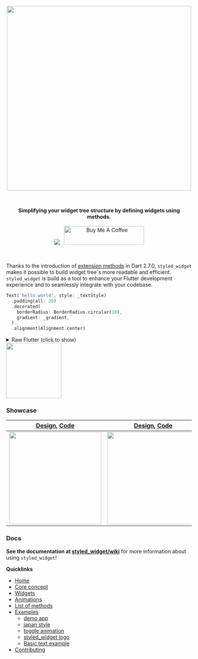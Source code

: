<p align="center" >
  <a href="https://pub.dev/packages/styled_widget">
    <img src="https://github.com/ReinBentdal/styled_widget/raw/master/doc/assets/logo.png"  width="500">
  </a>
</p>

<br />

<p align="center" >
  <strong>Simplifying your widget tree structure by defining widgets using methods.</strong>
  <br />
  <br />
  <a href="https://pub.dev/packages/styled_widget"><img src="https://img.shields.io/pub/v/styled_widget?color=blue" /></a>&nbsp;&nbsp;
  <a href="https://www.buymeacoffee.com/tOTWBs7" target="_blank"><img width="150px" src="https://cdn.buymeacoffee.com/buttons/default-yellow.png" alt="Buy Me A Coffee" style="height: 51px !important;width: 217px !important;" ></a>
</p>

<br />

Thanks to the introduction of [extension methods](https://dart.dev/guides/language/extension-methods) in Dart 2.7.0, `styled_widget` makes it possible to build widget tree\`s more readable and efficient.<br/>
`styled_widget` is build as a tool to enhance your Flutter development experience and to seamlessly integrate with your codebase. 
```dart
Text('hello world', style: _textStyle)
  .padding(all: 20)
  .decorated(
    borderRadius: BorderRadius.circular(10),
    gradient: _gradient,
  )
  .alignment(Alignment.center)
```
<details>
<summary>Raw Flutter (click to show)</summary>
<pre>

```dart
Align(
  alignment: Alignment.center,
  child: DecoratedBox(
    decoration: BoxDecoration(
      borderRadius: BorderRadius.circular(10),
      gradient: _gradient,
    ),
    child: Padding(
      padding: EdgeInsets.all(20),
      child: Text(
        'hello world',
        style: _textStyle,
      ),
    ),
  ),
);
```
</pre>
</details>
<img width="150" src="https://github.com/ReinBentdal/styled_widget/raw/master/doc/assets/hello_world_demo.jpg" />

### Showcase
| [Design](https://dribbble.com/shots/6459693-Creative-layout-design),  [Code](https://github.com/ReinBentdal/styled_widget/wiki/demo_app) | [Design](https://dribbble.com/shots/4514354-Sign-up), [Code](https://github.com/ReinBentdal/styled_widget/wiki/japan-style-example) | [Design](https://no.pinterest.com/pin/403283341630104104/), [Code](https://github.com/ReinBentdal/styled_widget/wiki/toggle) |
|-|-|-|
|<img src="https://raw.githubusercontent.com/ReinBentdal/styled_widget/master/example/assets/demo_app.gif"  width="250">|<img src="https://github.com/ReinBentdal/styled_widget/blob/master/example/assets/japan-style-example.gif?raw=true" width="250" />|<img src="https://github.com/ReinBentdal/styled_widget/blob/master/example/assets/toggle.gif?raw=true" width="250">|

### Docs
<strong>See the documentation at [styled_widget/wiki](https://github.com/ReinBentdal/styled_widget/wiki)</strong> for more information about using `styled_widget`!

<strong>Quicklinks</strong>
* [Home](https://github.com/ReinBentdal/styled_widget/wiki)
* [Core concept](https://github.com/ReinBentdal/styled_widget/wiki/Core-concept)
* [Widgets](https://github.com/ReinBentdal/styled_widget/wiki/Widgets)
* [Animations](https://github.com/ReinBentdal/styled_widget/wiki/Animations)
* [List of methods](https://github.com/ReinBentdal/styled_widget/wiki/List-of-methods)
* [Examples](https://github.com/ReinBentdal/styled_widget/wiki/Examples)
  * [demo app](https://github.com/ReinBentdal/styled_widget/wiki/demo_app)
  * [japan style](https://github.com/ReinBentdal/styled_widget/wiki/japan-style-example)
  * [toggle animation](https://github.com/ReinBentdal/styled_widget/wiki/toggle)
  * [styled_widget logo](https://github.com/ReinBentdal/styled_widget/wiki/styled_widget-logo)
  * [Basic text example](https://github.com/ReinBentdal/styled_widget/wiki/basic-text-example)
* [Contributing](https://github.com/ReinBentdal/styled_widget/wiki/Contributing)
